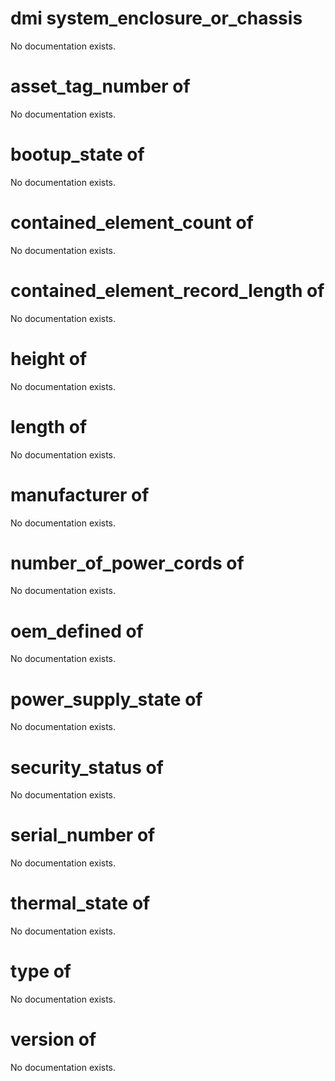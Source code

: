 # dmi system_enclosure_or_chassis

No documentation exists.

# asset_tag_number of <dmi system_enclosure_or_chassis>

No documentation exists.

# bootup_state of <dmi system_enclosure_or_chassis>

No documentation exists.

# contained_element_count of <dmi system_enclosure_or_chassis>

No documentation exists.

# contained_element_record_length of <dmi system_enclosure_or_chassis>

No documentation exists.

# height of <dmi system_enclosure_or_chassis>

No documentation exists.

# length of <dmi system_enclosure_or_chassis>

No documentation exists.

# manufacturer of <dmi system_enclosure_or_chassis>

No documentation exists.

# number_of_power_cords of <dmi system_enclosure_or_chassis>

No documentation exists.

# oem_defined of <dmi system_enclosure_or_chassis>

No documentation exists.

# power_supply_state of <dmi system_enclosure_or_chassis>

No documentation exists.

# security_status of <dmi system_enclosure_or_chassis>

No documentation exists.

# serial_number of <dmi system_enclosure_or_chassis>

No documentation exists.

# thermal_state of <dmi system_enclosure_or_chassis>

No documentation exists.

# type of <dmi system_enclosure_or_chassis>

No documentation exists.

# version of <dmi system_enclosure_or_chassis>

No documentation exists.
